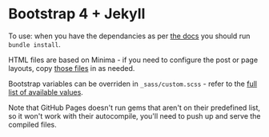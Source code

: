 # Bootstrap 4 + Jekyll

To use: when you have the dependancies as per
[the docs](https://jekyllrb.com/docs/installation/) you should run
`bundle install`.
    
HTML files are based on Minima - if you need to configure
the post or page layouts, copy [those files](https://github.com/jekyll/minima/tree/master/_layouts) in as needed.
    
Bootstrap variables can be overriden in `_sass/custom.scss` - refer
to the [full list of available values](https://github.com/twbs/bootstrap/blob/v4-dev/scss/_variables.scss).

Note that GitHub Pages doesn't run gems that aren't on their predefined list, so it won't work with their autocompile, you'll need to push up and serve the compiled files.
